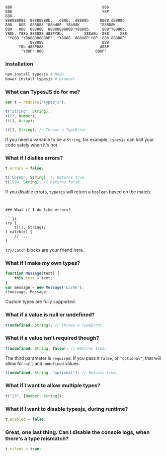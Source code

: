 ```
888                                        d8b         
888                                        Y8P         
888                                                    
888888888  88888888b.  .d88b. .d8888b     8888.d8888b  
888   888  888888 "88bd8P  Y8b88K         "88888K      
888   888  888888  88888888888"Y8888b.     888"Y8888b. 
Y88b. Y88b 888888 d88PY8b.         X88d8b  888     X88 
 "Y888 "Y8888888888P"  "Y8888  88888P'Y8P  888 88888P' 
           888888                          888         
      Y8b d88P888                         d88P         
       "Y88P" 888                       888P"          
```

### Installation

```sh
npm install typesjs # Node
bower install typesjs # Browser
```

### What can TypesJS do for me?

```js
var t = require('typesjs');

t("String", String);
t(23, Number);
t([], Array);

t([], String); // Throws a TypeError.
```

If you need a variable to be a `String`, for example, `typesjs` can halt your code safely when it's not.

### What if I dislike errors?

```js
t.errors = false;

t('Lorem', String); // Returns true.
t(1999, String); // Returns false.
```

If you disable errors, `typesjs` will return a `boolean` based on the match.
```


### What if I do like errors?

```js
try {
    t([], String);
} catch(e) {
    // ...
}
```

`try/catch` blocks are your friend here.

### What if I make my own types?

```js
function Message(text) {
	this.text = text;
}
var message = new Message('Lorem');
t(message, Message);
```

Custom types are fully supported.

### What if a value is null or undefined?

```js
t(undefined, String); // Throws a TypeError.
```

### What if a value isn't required though?

```js
t(undefined, String, false); // Returns true.
```

The third parameter is `required`. If you pass it `false`, or `"optional"`, that will allow for `null` and `undefined` values.

```js
t(undefined, String, "optional"); // Returns true.
```

### What if I want to allow multiple types?

```js
t("23", [Number, String]);
```

### What if I want to disable typesjs, during runtime?

```js
t.enabled = false;
```

### Great, one last thing. Can I disable the console logs, when there's a type mismatch?

```js
t.silent = true;
```
